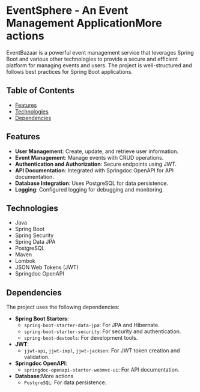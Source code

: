 # EventSphere - An Event Management ApplicationMore actions

EventBazaar is a powerful event management service that leverages Spring Boot and various other technologies to provide a secure and efficient platform for managing events and users. The project is well-structured and follows best practices for Spring Boot applications.


## Table of Contents

- [Features](#features)
- [Technologies](#technologies)
- [Dependencies](#dependencies)

## Features

- **User Management**: Create, update, and retrieve user information.
- **Event Management**: Manage events with CRUD operations.
- **Authentication and Authorization**: Secure endpoints using JWT.
- **API Documentation**: Integrated with Springdoc OpenAPI for API documentation.
- **Database Integration**: Uses PostgreSQL for data persistence.
- **Logging**: Configured logging for debugging and monitoring.

## Technologies

- Java
- Spring Boot
- Spring Security
- Spring Data JPA
- PostgreSQL
- Maven
- Lombok
- JSON Web Tokens (JWT)
- Springdoc OpenAPI

## Dependencies
The project uses the following dependencies:

- **Spring Boot Starters**:
  - `spring-boot-starter-data-jpa`: For JPA and Hibernate.
  - `spring-boot-starter-security`: For security and authentication.
  - `spring-boot-devtools`: For development tools.
- **JWT**:
  - `jjwt-api`, `jjwt-impl`, `jjwt-jackson`: For JWT token creation and validation.
- **Springdoc OpenAPI**:
  - `springdoc-openapi-starter-webmvc-ui`: For API documentation.
- **Database**:More actions
  - `PostgreSQL`: For data persistence.
